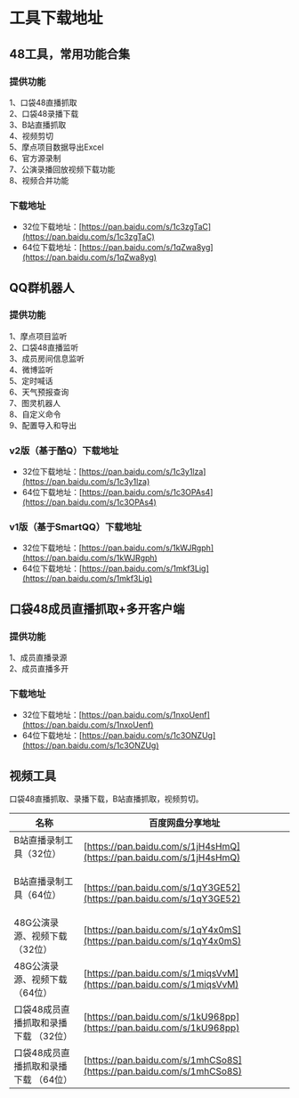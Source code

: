 # 工具下载地址

## 48工具，常用功能合集
### 提供功能
1、口袋48直播抓取   
2、口袋48录播下载   
3、B站直播抓取   
4、视频剪切   
5、摩点项目数据导出Excel   
6、官方源录制   
7、公演录播回放视频下载功能   
8、视频合并功能
### 下载地址
* 32位下载地址：[https://pan.baidu.com/s/1c3zgTaC](https://pan.baidu.com/s/1c3zgTaC)
* 64位下载地址：[https://pan.baidu.com/s/1qZwa8yg](https://pan.baidu.com/s/1qZwa8yg)

## QQ群机器人
### 提供功能
1、摩点项目监听   
2、口袋48直播监听   
3、成员房间信息监听   
4、微博监听   
5、定时喊话   
6、天气预报查询   
7、图灵机器人   
8、自定义命令   
9、配置导入和导出
### v2版（基于酷Q）下载地址
* 32位下载地址：[https://pan.baidu.com/s/1c3y1lza](https://pan.baidu.com/s/1c3y1lza)
* 64位下载地址：[https://pan.baidu.com/s/1c3OPAs4](https://pan.baidu.com/s/1c3OPAs4)
### v1版（基于SmartQQ）下载地址
* 32位下载地址：[https://pan.baidu.com/s/1kWJRgph](https://pan.baidu.com/s/1kWJRgph)
* 64位下载地址：[https://pan.baidu.com/s/1mkf3Lig](https://pan.baidu.com/s/1mkf3Lig)

## 口袋48成员直播抓取+多开客户端
### 提供功能
1、成员直播录源   
2、成员直播多开
### 下载地址
* 32位下载地址：[https://pan.baidu.com/s/1nxoUenf](https://pan.baidu.com/s/1nxoUenf)
* 64位下载地址：[https://pan.baidu.com/s/1c3ONZUg](https://pan.baidu.com/s/1c3ONZUg)

## 视频工具
口袋48直播抓取、录播下载，B站直播抓取，视频剪切。

| 名称 | 百度网盘分享地址 |
| ---  | --- |
| B站直播录制工具（32位）               | [https://pan.baidu.com/s/1jH4sHmQ](https://pan.baidu.com/s/1jH4sHmQ) |
| B站直播录制工具（64位）               | [https://pan.baidu.com/s/1qY3GE52](https://pan.baidu.com/s/1qY3GE52) |
| 48G公演录源、视频下载（32位）         | [https://pan.baidu.com/s/1qY4x0mS](https://pan.baidu.com/s/1qY4x0mS) |
| 48G公演录源、视频下载（64位）         | [https://pan.baidu.com/s/1miqsVvM](https://pan.baidu.com/s/1miqsVvM) |
| 口袋48成员直播抓取和录播下载 （32位） | [https://pan.baidu.com/s/1kU968pp](https://pan.baidu.com/s/1kU968pp) |
| 口袋48成员直播抓取和录播下载 （64位） | [https://pan.baidu.com/s/1mhCSo8S](https://pan.baidu.com/s/1mhCSo8S) |
